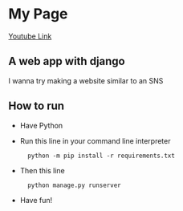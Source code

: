 # My Page

<a href="https://youtu.be/iBP72EAu0K8">Youtube Link</a>

## A web app with django

I wanna try making a website similar to an SNS

## How to run

- Have Python
- Run this line in your command line interpreter

        python -m pip install -r requirements.txt

- Then this line

        python manage.py runserver

- Have fun!
